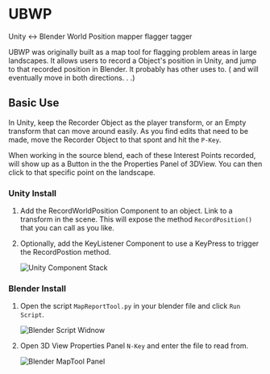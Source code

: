# UBWP
Unity &lt;-> Blender World Position mapper flagger tagger

UBWP was originally built as a map tool for flagging problem areas in large landscapes. It allows users to record a Object's position in Unity, and jump to that recorded position in Blender. It probably has other uses to. ( and will eventually move in both directions. . .)


## Basic Use
In Unity, keep the Recorder Object as the player transform, or an Empty transform that can move around easily. As you find edits that need to be made, move the Recorder Object to that spont and hit the `P-Key`.

When working in the source blend, each of these Interest Points recorded, will show up as a Button in the the Properties Panel of 3DView. You can then click to that specific point on the landscape.

### Unity Install

1. Add the RecordWorldPosition Component to an object. Link to a transform in the scene. This will expose the method `RecordPosition()` that you can call as you like.
1. Optionally, add the KeyListener Component to use a KeyPress to trigger the RecordPostion method.
	
	![Unity Component Stack](https://www.dropbox.com/s/s4g2uliz0uqdjk3/Unity-install.png?raw=1)

### Blender Install
1. Open the script `MapReportTool.py` in your blender file and click `Run Script`.

	![Blender Script Widnow](https://www.dropbox.com/s/ymfa632wos4rirb/Blender-run.png?raw=1)

2. Open 3D View Properties Panel `N-Key` and enter the file to read from.

	![Blender MapTool Panel](https://www.dropbox.com/s/w1tbwyhtyob5bq9/Blender-config.png?raw=1)


